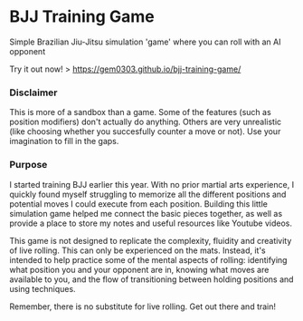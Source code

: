 # BJJ Training Game

Simple Brazilian Jiu-Jitsu simulation 'game' where you can roll with an AI opponent

Try it out now! > https://gem0303.github.io/bjj-training-game/

### Disclaimer
This is more of a sandbox than a game. Some of the features (such as position modifiers) don't actually do anything. Others are very unrealistic (like choosing whether you succesfully counter a move or not). Use your imagination to fill in the gaps.

### Purpose
I started training BJJ earlier this year. With no prior martial arts experience, I quickly found myself struggling to memorize all the different positions and potential moves I could execute from each position. Building this little simulation game helped me connect the basic pieces together, as well as provide a place to store my notes and useful resources like Youtube videos.

This game is not designed to replicate the complexity, fluidity and creativity of live rolling. This can only be experienced on the mats. Instead, it's intended to help practice some of the mental aspects of rolling: identifying what position you and your opponent are in, knowing what moves are available to you, and the flow of transitioning between holding positions and using techniques.

Remember, there is no substitute for live rolling. Get out there and train!
